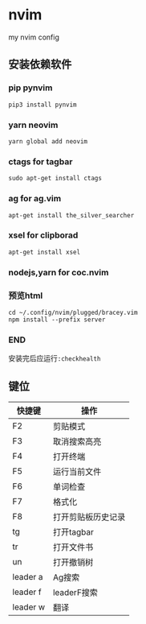 # nvim

my nvim config

## 安装依赖软件

### pip pynvim

`pip3 install pynvim`

### yarn neovim

`yarn global add neovim`

### ctags for tagbar

`sudo apt-get install ctags`

### ag for ag.vim

`apt-get install the_silver_searcher`

### xsel for clipborad

`apt-get install xsel`

### nodejs,yarn for coc.nvim

### 预览html
```
cd ~/.config/nvim/plugged/bracey.vim
npm install --prefix server
```


### END
安装完后应运行`:checkhealth`
## 键位
| 快捷键   | 操作               |
|----------|--------------------|
| F2       | 剪贴模式           |
| F3       | 取消搜索高亮       |
| F4       | 打开终端           |
| F5       | 运行当前文件       |
| F6       | 单词检查           |
| F7       | 格式化             |
| F8       | 打开剪贴板历史记录 |
| tg       | 打开tagbar         |
| tr       | 打开文件书         |
| un       | 打开撤销树         |
| leader a | Ag搜索             |
| leader f | leaderF搜索        |
| leader w | 翻译               |


